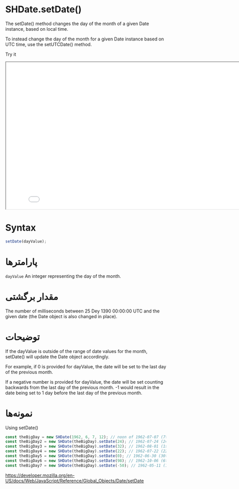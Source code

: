 # SHDate.setDate()

The setDate() method changes the day of the month of a given Date instance, based on local time.

To instead change the day of the month for a given Date instance based on UTC time, use the setUTCDate() method.

Try it

<iframe style="width: 830px; height: 460px;" src="/SHDateTime-js/examples/live.html?function=getHours" title="MDN Web Docs Interactive Example" loading="lazy"></iframe>
<br/>

# Syntax

```js
setDate(dayValue);
```

# پارامترها

<code dir="ltr">dayValue</code>
An integer representing the day of the month.

# مقدار برگشتی

The number of milliseconds between 25 Dey 1390 00:00:00 UTC and the given date (the Date object is also changed in place).

# توضیحات

If the dayValue is outside of the range of date values for the month, setDate() will update the Date object accordingly.

For example, if 0 is provided for dayValue, the date will be set to the last day of the previous month.

If a negative number is provided for dayValue, the date will be set counting backwards from the last day of the previous month. -1 would result in the date being set to 1 day before the last day of the previous month.

# نمونه‌ها

Using setDate()

```js
const theBigDay = new SHDate(1962, 6, 7, 12); // noon of 1962-07-07 (7th of July 1962, month is 0-indexed)
const theBigDay2 = new SHDate(theBigDay).setDate(24); // 1962-07-24 (24th of July 1962)
const theBigDay3 = new SHDate(theBigDay).setDate(32); // 1962-08-01 (1st of August 1962)
const theBigDay4 = new SHDate(theBigDay).setDate(22); // 1962-07-22 (22nd of July 1962)
const theBigDay5 = new SHDate(theBigDay).setDate(0); // 1962-06-30 (30th of June 1962)
const theBigDay6 = new SHDate(theBigDay).setDate(98); // 1962-10-06 (6th of October 1962)
const theBigDay7 = new SHDate(theBigDay).setDate(-50); // 1962-05-11 (11th of May 1962)
```

https://developer.mozilla.org/en-US/docs/Web/JavaScript/Reference/Global_Objects/Date/setDate
